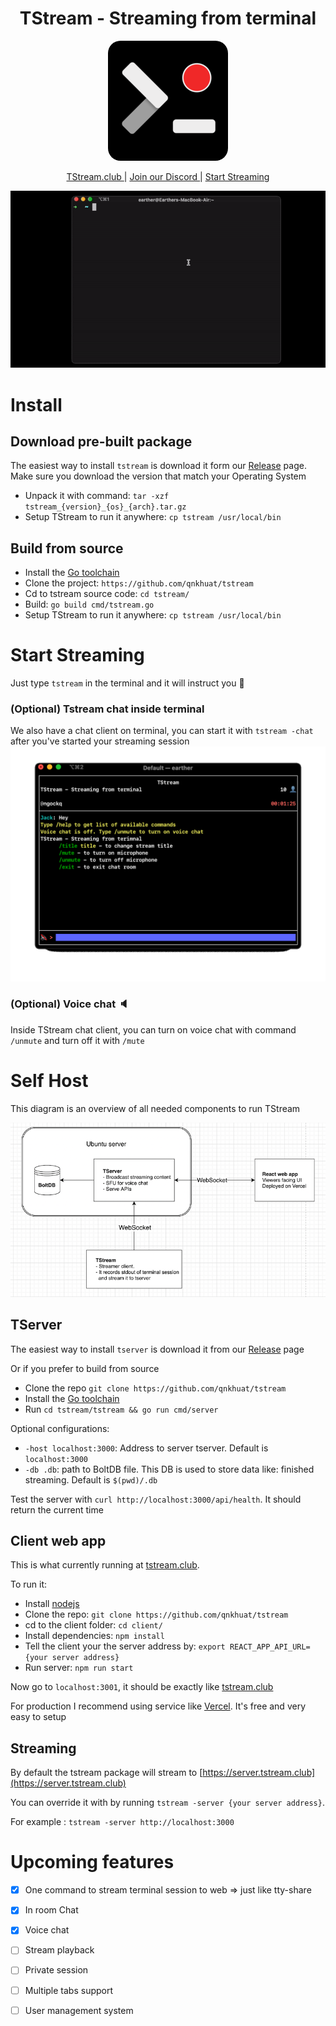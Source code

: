 <h1 style="border-bottom:0" align="center">TStream - Streaming from terminal</h1>
<a href="https://tstream.club"><p align="center"><img style="border-radius:20px;" src="./client/public/android-chrome-192x192.png"/></p></a>

<p align="center">
<a href="https://tstream.club">TStream.club </a> | <a href="https://discord.gg/qATHjk6ady"> Join our Discord </a> | <a href="https://tstream.club/start-streaming">Start Streaming</a>
</p>

![TStream](./client/public/demo.gif)

# Install
## Download pre-built package
The easiest way to install `tstream` is download it form our [Release](https://github.com/qnkhuat/tstream/releases) page. Make sure you download the version that match your Operating System
- Unpack it with command: `tar -xzf tstream_{version}_{os}_{arch}.tar.gz`
- Setup TStream to run it anywhere: `cp tstream /usr/local/bin`

## Build from source
- Install the [Go toolchain](https://golang.org/dl/)
- Clone the project: `https://github.com/qnkhuat/tstream`
- Cd to tstream source code: `cd tstream/`
- Build: `go build cmd/tstream.go`
- Setup TStream to run it anywhere: `cp tstream /usr/local/bin`


# Start Streaming
Just type `tstream` in the terminal and it will instruct you 🙂

### (Optional) Tstream chat inside terminal
We also have a chat client on terminal, you can start it with `tstream -chat` after you've started your streaming session
![TStream chat](./client/public/chat.gif)

### (Optional) Voice chat 🔈
Inside TStream chat client, you can turn on voice chat with command `/unmute` and turn off it with `/mute`


# Self Host
This diagram is an overview of all needed components to run TStream

![Overview of TStream](./client/public/Overview.png)

## TServer
The easiest way to install `tserver` is download it from our [Release](https://github.com/qnkhuat/tstream/releases) page

Or if you prefer to build from source
- Clone the repo `git clone https://github.com/qnkhuat/tstream`
- Install the [Go toolchain](https://golang.org/dl/)
- Run `cd tstream/tstream && go run cmd/server`

Optional configurations:
- `-host localhost:3000`: Address to server tserver. Default is `localhost:3000`
- `-db .db`: path to BoltDB file. This DB is used to store data like: finished streaming. Default is `$(pwd)/.db`

Test the server with `curl http://localhost:3000/api/health`. It should return the current time

## Client web app
This is what currently running at [tstream.club](https://tstream.club). 

To run it:
- Install [nodejs](https://nodejs.org/en/download/)
- Clone the repo: `git clone https://github.com/qnkhuat/tstream`
- cd to the client folder: `cd client/`
- Install dependencies: `npm install`
- Tell the client your the server address by: `export REACT_APP_API_URL={your server address}`
- Run server: `npm run start`

Now go to `localhost:3001`, it should be exactly like [tstream.club](https://tstream.club)

For production I recommend using service like [Vercel](https://vercel.com/). It's free and very easy to setup

## Streaming 

By default the tstream package will stream to [https://server.tstream.club](https://server.tstream.club)

You can override it with by running `tstream -server {your server address}`. 

For example : `tstream -server http://localhost:3000`

# Upcoming features
- [x] One command to stream terminal session to web => just like tty-share
- [x] In room Chat
- [x] Voice chat
- [ ] Stream playback
- [ ] Private session
- [ ] Multiple tabs support
- [ ] User management system

